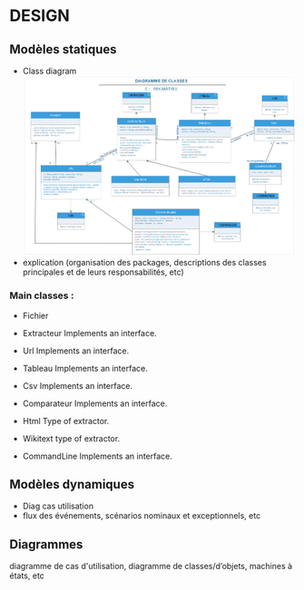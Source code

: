 # DESIGN

## Modèles statiques
* Class diagram
<img src = "/ANNEXES/diagrammes/ClassDiagram.png"> <br>
* explication (organisation des packages, descriptions des classes principales et de leurs responsabilités, etc)
### Main classes :
* Fichier

* Extracteur
Implements an interface.
* Url
Implements an interface.
* Tableau
Implements an interface.
* Csv
Implements an interface.
* Comparateur
Implements an interface.
* Html
Type of extractor.
* Wikitext 
type of extractor.
* CommandLine
Implements an interface.

## Modèles dynamiques
* Diag cas utilisation
* flux des événements, scénarios nominaux et exceptionnels, etc

## Diagrammes
diagramme de cas d'utilisation, diagramme de classes/d’objets, machines à états, etc
